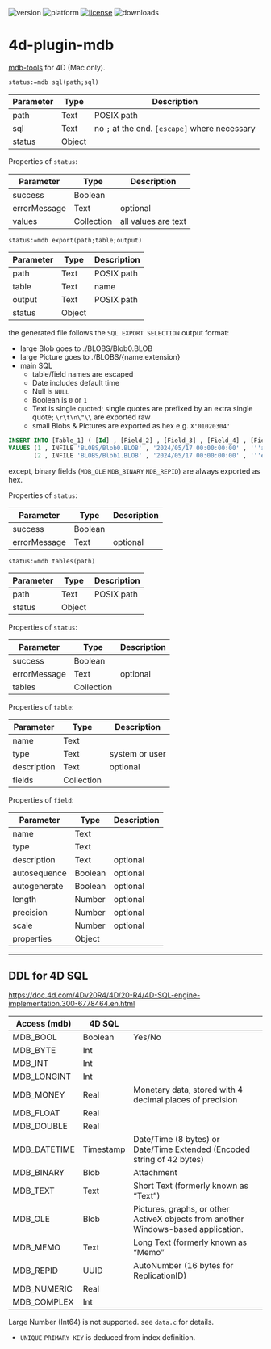 ![version](https://img.shields.io/badge/version-20%2B-E23089)
![platform](https://img.shields.io/static/v1?label=platform&message=mac-intel%20|%20mac-arm&color=blue)
[![license](https://img.shields.io/github/license/miyako/4d-plugin-mdb)](LICENSE)
![downloads](https://img.shields.io/github/downloads/miyako/4d-plugin-mdb/total)

# 4d-plugin-mdb
[mdb-tools](https://mdbtools.github.io) for 4D (Mac only).

```4d
status:=mdb sql(path;sql)
```

Parameter|Type|Description
------------|------------|----
path|Text|POSIX path
sql|Text|no `;` at the end. `[escape]` where necessary
status|Object|

Properties of ``status``:

Parameter|Type|Description
------------|------------|----
success|Boolean|
errorMessage|Text|optional
values|Collection|all values are text

```4d
status:=mdb export(path;table;output)
```

Parameter|Type|Description
------------|------------|----
path|Text|POSIX path
table|Text|name
output|Text|POSIX path
status|Object|

the generated file follows the `SQL EXPORT SELECTION` output format:

* large Blob goes to ./BLOBS/Blob0.BLOB
* large Picture goes to ./BLOBS/{name.extension}
* main SQL
  * table/field names are escaped
  * Date includes default time
  * Null is `NULL`
  * Boolean is `0` or `1`
  * Text is single quoted; single quotes are prefixed by an extra single quote; `\r\t\n\"\\` are exported raw
  * small Blobs & Pictures are exported as hex e.g. `X'01020304'`

```sql
INSERT INTO [Table_1] ( [Id] , [Field_2] , [Field_3] , [Field_4] , [Field_5] )
VALUES (1 , INFILE 'BLOBS/Blob0.BLOB' , '2024/05/17 00:00:00:00' , '''abcd', INFILE 'BLOBS/Pic0.tif'),
       (2 , INFILE 'BLOBS/Blob1.BLOB' , '2024/05/17 00:00:00:00' , '''efgh', X'54435034080000000000');
```

except, binary fields (`MDB_OLE` `MDB_BINARY` `MDB_REPID`) are always exported as hex.

Properties of ``status``:

Parameter|Type|Description
------------|------------|----
success|Boolean|
errorMessage|Text|optional

```4d
status:=mdb tables(path)
```

Parameter|Type|Description
------------|------------|----
path|Text|POSIX path
status|Object|

Properties of ``status``:

Parameter|Type|Description
------------|------------|----
success|Boolean|
errorMessage|Text|optional
tables|Collection|

Properties of ``table``:

Parameter|Type|Description
------------|------------|----
name|Text|
type|Text|system or user
description|Text|optional
fields|Collection|

Properties of ``field``:

Parameter|Type|Description
------------|------------|----
name|Text|
type|Text|
description|Text|optional
autosequence|Boolean|optional
autogenerate|Boolean|optional
length|Number|optional
precision|Number|optional
scale|Number|optional
properties|Object|

---

## DDL for 4D SQL

https://doc.4d.com/4Dv20R4/4D/20-R4/4D-SQL-engine-implementation.300-6778464.en.html

Access (mdb)|4D SQL||
------------|------------|----
MDB_BOOL|Boolean|Yes/No
MDB_BYTE|Int|
MDB_INT|Int|
MDB_LONGINT|Int|
MDB_MONEY|Real|Monetary data, stored with 4 decimal places of precision
MDB_FLOAT|Real|
MDB_DOUBLE|Real|
MDB_DATETIME|Timestamp|Date/Time (8 bytes) or Date/Time Extended (Encoded string of 42 bytes)
MDB_BINARY|Blob|Attachment
MDB_TEXT|Text|Short Text (formerly known as “Text”)
MDB_OLE|Blob|Pictures, graphs, or other ActiveX objects from another Windows-based application.
MDB_MEMO|Text|Long Text (formerly known as “Memo”
MDB_REPID|UUID|AutoNumber (16 bytes for ReplicationID)
MDB_NUMERIC|Real|
MDB_COMPLEX|Int|

Large Number (Int64) is not supported. see `data.c` for details.

* `UNIQUE` `PRIMARY KEY` is deduced from index definition.
